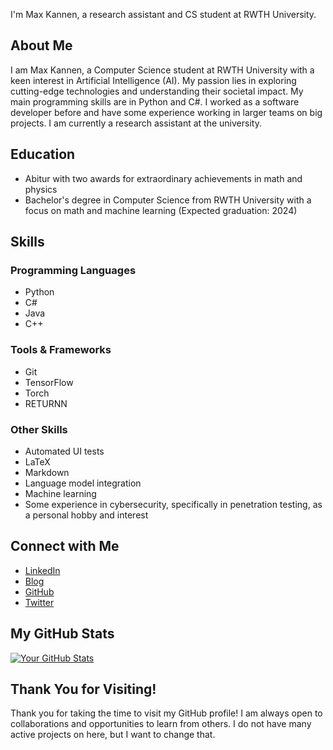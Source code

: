 I'm Max Kannen, a research assistant and CS student at RWTH University.

## About Me

I am Max Kannen, a Computer Science student at RWTH University with a keen interest in Artificial Intelligence (AI). My passion lies in exploring cutting-edge technologies and understanding their societal impact. My main programming skills are in Python and C#. I worked as a software developer before and have some experience working in larger teams on big projects. I am currently a research assistant at the university.

## Education

- Abitur with two awards for extraordinary achievements in math and physics
- Bachelor's degree in Computer Science from RWTH University with a focus on math and machine learning (Expected graduation: 2024)

## Skills

### Programming Languages
- Python
- C#
- Java
- C++

### Tools & Frameworks
- Git
- TensorFlow
- Torch
- RETURNN

### Other Skills
- Automated UI tests
- LaTeX
- Markdown
- Language model integration
- Machine learning
- Some experience in cybersecurity, specifically in penetration testing, as a personal hobby and interest
  

## Connect with Me

- [LinkedIn](https://www.linkedin.com/in/mkannen/)
- [Blog](https://mkannen.tech/)
- [GitHub](https://github.com/Max-Ryujin)
- [Twitter](https://twitter.com/MaxKannen)

## My GitHub Stats

[![Your GitHub Stats](https://github-readme-stats.vercel.app/api?username=Max-Ryujin&show_icons=true&count_private=true&theme=dark)](https://github.com/Max-Ryujin)

## Thank You for Visiting!

Thank you for taking the time to visit my GitHub profile! I am always open to collaborations and opportunities to learn from others. I do not have many active projects on here, but I want to change that.
